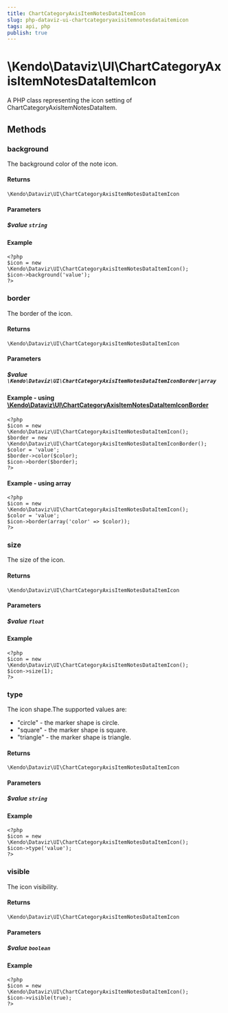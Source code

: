 ```yaml
---
title: ChartCategoryAxisItemNotesDataItemIcon
slug: php-dataviz-ui-chartcategoryaxisitemnotesdataitemicon
tags: api, php
publish: true
---
```


# \Kendo\Dataviz\UI\ChartCategoryAxisItemNotesDataItemIcon

A PHP class representing the icon setting of ChartCategoryAxisItemNotesDataItem.


## Methods

### background
The background color of the note icon.

#### Returns
`\Kendo\Dataviz\UI\ChartCategoryAxisItemNotesDataItemIcon`

#### Parameters

##### $value `string`



#### Example 
    <?php
    $icon = new \Kendo\Dataviz\UI\ChartCategoryAxisItemNotesDataItemIcon();
    $icon->background('value');
    ?>

### border

The border of the icon.

#### Returns
`\Kendo\Dataviz\UI\ChartCategoryAxisItemNotesDataItemIcon`

#### Parameters

##### $value `\Kendo\Dataviz\UI\ChartCategoryAxisItemNotesDataItemIconBorder|array`


#### Example - using [\Kendo\Dataviz\UI\ChartCategoryAxisItemNotesDataItemIconBorder](/api/wrappers/php/Kendo/Dataviz/UI/ChartCategoryAxisItemNotesDataItemIconBorder)
    <?php
    $icon = new \Kendo\Dataviz\UI\ChartCategoryAxisItemNotesDataItemIcon();
    $border = new \Kendo\Dataviz\UI\ChartCategoryAxisItemNotesDataItemIconBorder();
    $color = 'value';
    $border->color($color);
    $icon->border($border);
    ?>

#### Example - using array

    <?php
    $icon = new \Kendo\Dataviz\UI\ChartCategoryAxisItemNotesDataItemIcon();
    $color = 'value';
    $icon->border(array('color' => $color));
    ?>

### size
The size of the icon.

#### Returns
`\Kendo\Dataviz\UI\ChartCategoryAxisItemNotesDataItemIcon`

#### Parameters

##### $value `float`



#### Example 
    <?php
    $icon = new \Kendo\Dataviz\UI\ChartCategoryAxisItemNotesDataItemIcon();
    $icon->size(1);
    ?>

### type
The icon shape.The supported values are:
* "circle" - the marker shape is circle.
* "square" - the marker shape is square.
* "triangle" - the marker shape is triangle.

#### Returns
`\Kendo\Dataviz\UI\ChartCategoryAxisItemNotesDataItemIcon`

#### Parameters

##### $value `string`



#### Example 
    <?php
    $icon = new \Kendo\Dataviz\UI\ChartCategoryAxisItemNotesDataItemIcon();
    $icon->type('value');
    ?>

### visible
The icon visibility.

#### Returns
`\Kendo\Dataviz\UI\ChartCategoryAxisItemNotesDataItemIcon`

#### Parameters

##### $value `boolean`



#### Example 
    <?php
    $icon = new \Kendo\Dataviz\UI\ChartCategoryAxisItemNotesDataItemIcon();
    $icon->visible(true);
    ?>

